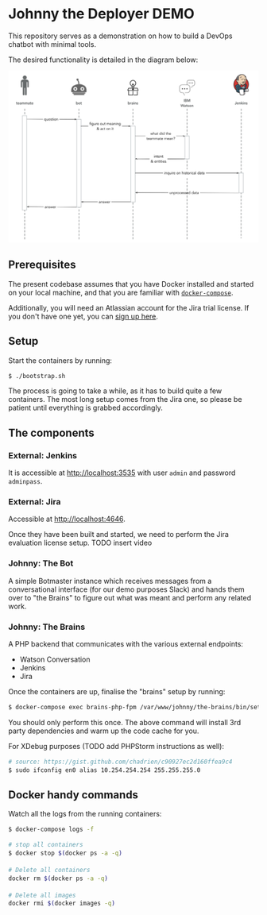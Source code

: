 # Johnny the Deployer DEMO

This repository serves as a demonstration on how to build a DevOps chatbot with minimal tools.

The desired functionality is detailed in the diagram below:

![Johnny Demo Workflow](/_docs/entire_workflow.jpg?raw=true)

## Prerequisites

The present codebase assumes that you have Docker installed and started on your local machine, 
and that you are familiar with [`docker-compose`](https://docs.docker.com/compose/). 

Additionally, you will need an Atlassian account for the Jira trial license. 
If you don't have one yet, you can [sign up here](https://id.atlassian.com/signup).

## Setup

Start the containers by running:
```bash
$ ./bootstrap.sh
```

The process is going to take a while, as it has to build quite a few containers.
The most long setup comes from the Jira one, so please be patient until everything is grabbed accordingly.

## The components

### External: Jenkins

It is accessible at [http://localhost:3535](http://localhost:3535) 
with user `admin` and password `adminpass`.

### External: Jira

Accessible at [http://localhost:4646](http://localhost:4646).

Once they have been built and started, we need to perform the Jira evaluation license setup.
TODO insert video

### Johnny: The Bot

A simple Botmaster instance which receives messages from a conversational interface 
(for our demo purposes Slack) and hands them over to "the Brains" to figure out what 
was meant and perform any related work.

### Johnny: The Brains

A PHP backend that communicates with the various external endpoints:
* Watson Conversation
* Jenkins
* Jira

Once the containers are up, finalise the "brains" setup by running:
```bash
$ docker-compose exec brains-php-fpm /var/www/johnny/the-brains/bin/setup_brains.sh
```

You should only perform this once. The above command will install 3rd party dependencies 
and warm up the code cache for you.

For XDebug purposes (TODO add PHPStorm instructions as well):
```bash
# source: https://gist.github.com/chadrien/c90927ec2d160ffea9c4
$ sudo ifconfig en0 alias 10.254.254.254 255.255.255.0
```

## Docker handy commands

Watch all the logs from the running containers:
```bash
$ docker-compose logs -f
```

```bash
# stop all containers
$ docker stop $(docker ps -a -q)

# Delete all containers
docker rm $(docker ps -a -q)

# Delete all images
docker rmi $(docker images -q)
```
